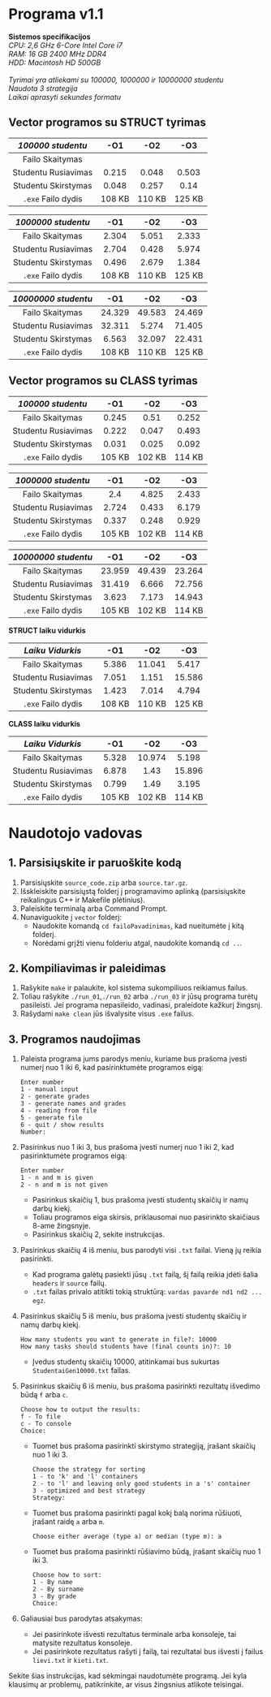 # Programa v1.1
**Sistemos specifikacijos**\
*CPU: 2,6 GHz 6-Core Intel Core i7*\
*RAM: 16 GB 2400 MHz DDR4*\
*HDD: Macintosh HD 500GB*\
\
*Tyrimai yra atliekami su 100000, 1000000 ir 10000000 studentu*\
*Naudota 3 strategija*\
*Laikai aprasyti sekundes formatu*

## Vector programos su STRUCT tyrimas

| *100000 studentu* | -O1 | -O2 | -O3 |
|:-------------------:|:------------:|:-------------:|:------------:|
| Failo Skaitymas     |  |  |  |
| Studentu Rusiavimas | 0.215 | 0.048 | 0.503 |
| Studentu Skirstymas | 0.048 | 0.257 | 0.14 |
|`.exe` Failo dydis   |108 KB|110 KB|125 KB|

| *1000000 studentu* | -O1 | -O2 | -O3 |
|:-------------------:|:------------:|:-------------:|:------------:|
| Failo Skaitymas     | 2.304 | 5.051 | 2.333 |
| Studentu Rusiavimas | 2.704 | 0.428 | 5.974 |
| Studentu Skirstymas | 0.496 | 2.679 | 1.384 |
|`.exe` Failo dydis   |108 KB|110 KB|125 KB|

| *10000000 studentu* | -O1 | -O2 | -O3 |
|:-------------------:|:------------:|:-------------:|:------------:|
| Failo Skaitymas     | 24.329 | 49.583 | 24.469 |
| Studentu Rusiavimas | 32.311 | 5.274 | 71.405 |
| Studentu Skirstymas | 6.563 | 32.097 | 22.431 |
|`.exe` Failo dydis   |108 KB|110 KB|125 KB|

## Vector programos su CLASS tyrimas

| *100000 studentu* | -O1 | -O2 | -O3 |
|:-------------------:|:------------:|:-------------:|:------------:|
| Failo Skaitymas     | 0.245 | 0.51 | 0.252 |
| Studentu Rusiavimas | 0.222 | 0.047 | 0.493 |
| Studentu Skirstymas | 0.031 | 0.025 | 0.092 |
|`.exe` Failo dydis   |105 KB|102 KB|114 KB|

| *1000000 studentu* | -O1 | -O2 | -O3 |
|:-------------------:|:------------:|:-------------:|:------------:|
| Failo Skaitymas     | 2.4 | 4.825 | 2.433 |
| Studentu Rusiavimas | 2.724 | 0.433 | 6.179 |
| Studentu Skirstymas | 0.337 | 0.248 | 0.929 |
|`.exe` Failo dydis   |105 KB|102 KB|114 KB|

| *10000000 studentu* | -O1 | -O2 | -O3 |
|:-------------------:|:------------:|:-------------:|:------------:|
| Failo Skaitymas     | 23.959 | 49.439| 23.264 |
| Studentu Rusiavimas | 31.419 | 6.666 | 72.756 |
| Studentu Skirstymas | 3.623 | 7.173 | 14.943 |
|`.exe` Failo dydis   |105 KB|102 KB|114 KB|

**STRUCT laiku vidurkis**

| *Laiku Vidurkis* | -O1 | -O2 | -O3 |
|:-------------------:|:------------:|:-------------:|:------------:|
| Failo Skaitymas     | 5.386 | 11.041 | 5.417 |
| Studentu Rusiavimas | 7.051 | 1.151 | 15.586 |
| Studentu Skirstymas | 1.423 | 7.014 | 4.794 |
|`.exe` Failo dydis   |108 KB|110 KB|125 KB|

 **CLASS laiku vidurkis**
 
| *Laiku Vidurkis* | -O1 | -O2 | -O3 |
|:-------------------:|:------------:|:-------------:|:------------:|
| Failo Skaitymas     | 5.328 | 10.974 | 5.198 |
| Studentu Rusiavimas | 6.878| 1.43 | 15.896 |
| Studentu Skirstymas | 0.799 | 1.49 | 3.195 |
|`.exe` Failo dydis   |105 KB|102 KB|114 KB|

# Naudotojo vadovas

## 1. Parsisiųskite ir paruoškite kodą
1. Parsisiųskite `source_code.zip` arba `source.tar.gz`.
2. Išskleiskite parsisiųstą folderį į programavimo aplinką (parsisiųskite reikalingus C++ ir Makefile plėtinius).
3. Paleiskite terminalą arba Command Prompt.
4. Nunaviguokite į `vector` folderį:
   - Naudokite komandą `cd failoPavadinimas`, kad nueitumėte į kitą folderį.
   - Norėdami grįžti vienu folderiu atgal, naudokite komandą `cd ..`.

## 2. Kompiliavimas ir paleidimas
1. Rašykite `make` ir palaukite, kol sistema sukompiliuos reikiamus failus.
2. Toliau rašykite `./run_01`,`./run_02` arba `./run_03` ir jūsų programa turėtų pasileisti. Jei programa nepasileido, vadinasi, praleidote kažkurį žingsnį.
3. Rašydami `make clean` jūs išvalysite visus `.exe` failus.

## 3. Programos naudojimas
1. Paleista programa jums parodys meniu, kuriame bus prašoma įvesti numerį nuo 1 iki 6, kad pasirinktumėte programos eigą:

    ```
    Enter number
    1 - manual input
    2 - generate grades
    3 - generate names and grades
    4 - reading from file
    5 - generate file
    6 - quit / show results
    Number:
    ```

2. Pasirinkus nuo 1 iki 3, bus prašoma įvesti numerį nuo 1 iki 2, kad pasirinktumėte programos eigą:

    ```
    Enter number
    1 - n and m is given
    2 - n and m is not given
    ```

    - Pasirinkus skaičių 1, bus prašoma įvesti studentų skaičių ir namų darbų kiekį.
    - Toliau programos eiga skirsis, priklausomai nuo pasirinkto skaičiaus 8-ame žingsnyje.
    - Pasirinkus skaičių 2, sekite instrukcijas.

3. Pasirinkus skaičių 4 iš meniu, bus parodyti visi `.txt` failai. Vieną jų reikia pasirinkti.
   - Kad programa galėtų pasiekti jūsų `.txt` failą, šį failą reikia įdėti šalia `headers` ir `source` failų.
   - `.txt` failas privalo atitikti tokią struktūrą: `vardas pavarde nd1 nd2 ... egz`.

4. Pasirinkus skaičių 5 iš meniu, bus prašoma įvesti studentų skaičių ir namų darbų kiekį.
    
    ```
    How many students you want to generate in file?: 10000
    How many tasks should students have (final counts in)?: 10
    ```

    - Įvedus studentų skaičių 10000, atitinkamai bus sukurtas `StudentaiGen10000.txt` failas.

5. Pasirinkus skaičių 6 iš meniu, bus prašoma pasirinkti rezultatų išvedimo būdą `f` arba `c`.
    
    ```
    Choose how to output the results:
    f - To file
    c - To console
    Choice:
    ```
    
    - Tuomet bus prašoma pasirinkti skirstymo strategiją, įrašant skaičių nuo 1 iki 3.
      
      ```
      Choose the strategy for sorting
      1 - to 'k' and 'l' containers
      2 - to 'l' and leaving only good students in a 's' container
      3 - optimized and best strategy
      Strategy:
      ```
      
    - Tuomet bus prašoma pasirinkti pagal kokį balą norima rūšiuoti, įrašant raidę `a` arba `m`.
      
      ```
      Choose either average (type a) or median (type m): a
      ```
      
    - Tuomet bus prašoma pasirinkti rūšiavimo būdą, įrašant skaičių nuo 1 iki 3.

      ```
      Choose how to sort: 
      1 - By name
      2 - By surname
      3 - By grade
      Choice:
      ```

6. Galiausiai bus parodytas atsakymas:
    - Jei pasirinkote išvesti rezultatus terminale arba konsoleje, tai matysite rezultatus konsoleje.
    - Jei pasirinkote rezultatus rašyti į failą, tai rezultatai bus išvesti į failus `lievi.txt` ir `kieti.txt`.

Sekite šias instrukcijas, kad sėkmingai naudotumėte programą. Jei kyla klausimų ar problemų, patikrinkite, ar visus žingsnius atlikote teisingai.
